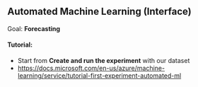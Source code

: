 ## Automated Machine Learning (Interface)

Goal: **Forecasting**
#### Tutorial:
- Start from **Create and run the experiment** with our dataset
- https://docs.microsoft.com/en-us/azure/machine-learning/service/tutorial-first-experiment-automated-ml
